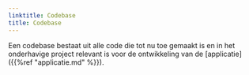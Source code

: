 ```yaml
---
linktitle: Codebase
title: Codebase
---
```

Een codebase bestaat uit alle code die tot nu toe gemaakt is en in het onderhavige project relevant is voor de ontwikkeling van de [applicatie]({{%ref "applicatie.md" %}}).
